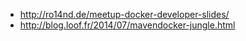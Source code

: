 * http://ro14nd.de/meetup-docker-developer-slides/
* http://blog.loof.fr/2014/07/mavendocker-jungle.html

